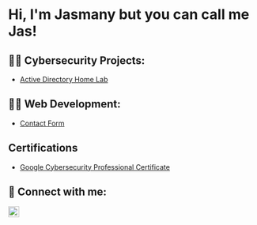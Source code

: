 <h1>Hi, I'm Jasmany but you can call me Jas! </h1>

<h2>👨‍💻 Cybersecurity Projects:</h2>

  - [Active Directory Home Lab](https://github.com/jlewis09/LABURL)

<h2>👨‍💻 Web Development:</h2>
 
  - [Contact Form](https://github.com/jlewis09/Contact-form.git)

<h2>Certifications</h2>

- [Google Cybersecurity Professional Certificate](https://www.credly.com/badges/7acc824d-79f2-4984-88f1-5b307c7e3d06/public_url)


<h2> 🤳 Connect with me:</h2>

[<img align="left" alt="JoshMadakor | LinkedIn" width="22px" src="https://cdn.jsdelivr.net/npm/simple-icons@v3/icons/linkedin.svg" />][linkedin]



[linkedin]: https://linkedin.com/in/jasmanylewis

<!--
**jlewis09/jlewis09** is a ✨ _special_ ✨ repository because its `README.md` (this file) appears on your GitHub profile.

Here are some ideas to get you started:

- 🔭 I’m currently working on ...
- 🌱 I’m currently learning ...
- 👯 I’m looking to collaborate on ...
- 🤔 I’m looking for help with ...
- 💬 Ask me about ...
- 📫 How to reach me: ...
- 😄 Pronouns: ...
- ⚡ Fun fact: ...
-->
